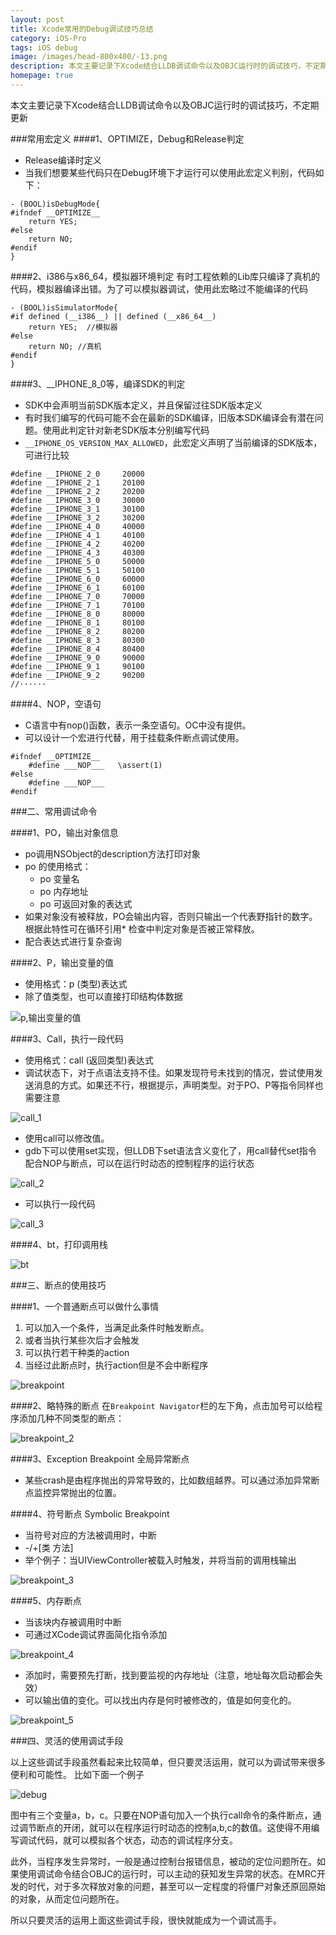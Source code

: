 ```yaml
---
layout: post
title: Xcode常用的Debug调试技巧总结
category: iOS-Pro
tags: iOS debug
image: /images/head-800x400/-13.png
description: 本文主要记录下Xcode结合LLDB调试命令以及OBJC运行时的调试技巧，不定期更新.
homepage: true
---
```


本文主要记录下Xcode结合LLDB调试命令以及OBJC运行时的调试技巧，不定期更新 


###常用宏定义
####1、OPTIMIZE，Debug和Release判定

* Release编译时定义
* 当我们想要某些代码只在Debug环境下才运行可以使用此宏定义判别，代码如下：

```objc
- (BOOL)isDebugMode{ 
#ifndef __OPTIMIZE__
    return YES;
#else
    return NO;
#endif
}
```

####2、i386与x86_64，模拟器环境判定
有时工程依赖的Lib库只编译了真机的代码，模拟器编译出错。为了可以模拟器调试，使用此宏略过不能编译的代码

```objc
- (BOOL)isSimulatorMode{
#if defined (__i386__) || defined (__x86_64__)
    return YES;  //模拟器
#else
    return NO; //真机
#endif
}
```

####3、__IPHONE_8_0等，编译SDK的判定

* SDK中会声明当前SDK版本定义，并且保留过往SDK版本定义
* 有时我们编写的代码可能不会在最新的SDK编译，旧版本SDK编译会有潜在问题。使用此判定针对新老SDK版本分别编写代码
* `__IPHONE_OS_VERSION_MAX_ALLOWED`，此宏定义声明了当前编译的SDK版本，可进行比较

```
#define __IPHONE_2_0     20000
#define __IPHONE_2_1     20100
#define __IPHONE_2_2     20200
#define __IPHONE_3_0     30000
#define __IPHONE_3_1     30100
#define __IPHONE_3_2     30200
#define __IPHONE_4_0     40000
#define __IPHONE_4_1     40100
#define __IPHONE_4_2     40200
#define __IPHONE_4_3     40300
#define __IPHONE_5_0     50000
#define __IPHONE_5_1     50100
#define __IPHONE_6_0     60000
#define __IPHONE_6_1     60100
#define __IPHONE_7_0     70000
#define __IPHONE_7_1     70100
#define __IPHONE_8_0     80000
#define __IPHONE_8_1     80100
#define __IPHONE_8_2     80200
#define __IPHONE_8_3     80300
#define __IPHONE_8_4     80400
#define __IPHONE_9_0     90000
#define __IPHONE_9_1     90100
#define __IPHONE_9_2     90200
//······
```

####4、NOP，空语句

* C语言中有nop()函数，表示一条空语句。OC中没有提供。
* 可以设计一个宏进行代替，用于挂载条件断点调试使用。

```objc
#ifndef __OPTIMIZE__
    #define ___NOP___   \assert(1)
#else
    #define ___NOP___
#endif
```

###二、常用调试命令

####1、PO，输出对象信息

* po调用NSObject的description方法打印对象
* po 的使用格式：
	* po 变量名
	* po 内存地址
	* po 可返回对象的表达式
* 如果对象没有被释放，PO会输出内容，否则只输出一个代表野指针的数字。根据此特性可在循环引用* 检查中判定对象是否被正常释放。
* 配合表达式进行复杂查询

####2、P，输出变量的值

* 使用格式：p (类型)表达式
* 除了值类型，也可以直接打印结构体数据

![p,输出变量的值](/images/2016/01/p.png "LLDB--p,输出变量的值")


####3、Call，执行一段代码
* 使用格式：call (返回类型)表达式
* 调试状态下，对于点语法支持不佳。如果发现符号未找到的情况，尝试使用发送消息的方式。如果还不行，根据提示，声明类型。对于PO、P等指令同样也需要注意

![call_1](/images/2016/01/call_1.png)

* 使用call可以修改值。
* gdb下可以使用set实现，但LLDB下set语法含义变化了，用call替代set指令
配合NOP与断点，可以在运行时动态的控制程序的运行状态

![call_2](/images/2016/01/call_2.png)

* 可以执行一段代码

![call_3](/images/2016/01/call_3.png)

####4、bt，打印调用栈

![bt](/images/2016/01/bt.png)


###三、断点的使用技巧

####1、一个普通断点可以做什么事情

1. 可以加入一个条件，当满足此条件时触发断点。
2. 或者当执行某些次后才会触发
3. 可以执行若干种类的action
4. 当经过此断点时，执行action但是不会中断程序

![breakpoint](/images/2016/01/breakpoint_1.png)

####2、略特殊的断点
在`Breakpoint Navigator`栏的左下角，点击加号可以给程序添加几种不同类型的断点：

![breakpoint_2](/images/2016/01/breakpoint_2.png)

####3、Exception Breakpoint 全局异常断点 

* 某些crash是由程序抛出的异常导致的，比如数组越界。可以通过添加异常断点监控异常抛出的位置。

####4、符号断点 Symbolic Breakpoint

* 当符号对应的方法被调用时，中断
* -/+[类 方法]
* 举个例子：当UIViewController被载入时触发，并将当前的调用栈输出

![breakpoint_3](/images/2016/01/breakpoint_3.png)


####5、内存断点

* 当该块内存被调用时中断
* 可通过XCode调试界面简化指令添加

![breakpoint_4](/images/2016/01/breakpoint_4.png)

* 添加时，需要预先打断，找到要监视的内存地址（注意，地址每次启动都会失效）
* 可以输出值的变化。可以找出内存是何时被修改的，值是如何变化的。

![breakpoint_5](/images/2016/01/breakpoint_5.png)

###四、灵活的使用调试手段

以上这些调试手段虽然看起来比较简单，但只要灵活运用，就可以为调试带来很多便利和可能性。
比如下面一个例子

![debug](/images/2016/01/debug.png)

图中有三个变量a，b，c。只要在NOP语句加入一个执行call命令的条件断点，通过调节断点的开闭，就可以在程序运行时动态的控制a,b,c的数值。这使得不用编写调试代码，就可以模拟各个状态，动态的调试程序分支。

此外，当程序发生异常时，一般是通过控制台报错信息，被动的定位问题所在。如果使用调试命令结合OBJC的运行时，可以主动的获知发生异常的状态。在MRC开发的时代，对于多次释放对象的问题，甚至可以一定程度的将僵尸对象还原回原始的对象，从而定位问题所在。

所以只要灵活的运用上面这些调试手段，很快就能成为一个调试高手。


